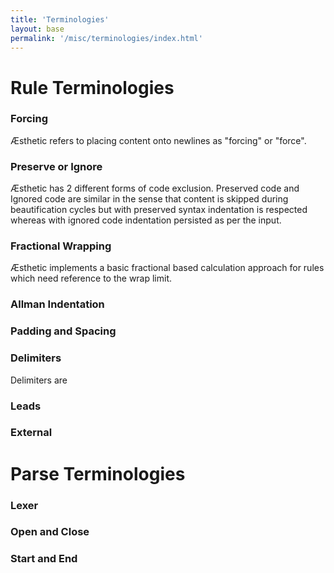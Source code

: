 ```yaml
---
title: 'Terminologies'
layout: base
permalink: '/misc/terminologies/index.html'
---
```


# Rule Terminologies

### Forcing

Æsthetic refers to placing content onto newlines as "forcing" or "force".

### Preserve or Ignore

Æsthetic has 2 different forms of code exclusion. Preserved code and Ignored code are similar in the sense that content is skipped during beautification cycles but with preserved syntax indentation is respected whereas with ignored code indentation persisted as per the input.

### Fractional Wrapping

Æsthetic implements a basic fractional based calculation approach for rules which need reference to the wrap limit.

### Allman Indentation

### Padding and Spacing

### Delimiters

Delimiters are

### Leads

### External

# Parse Terminologies

### Lexer

### Open and Close

### Start and End

###
